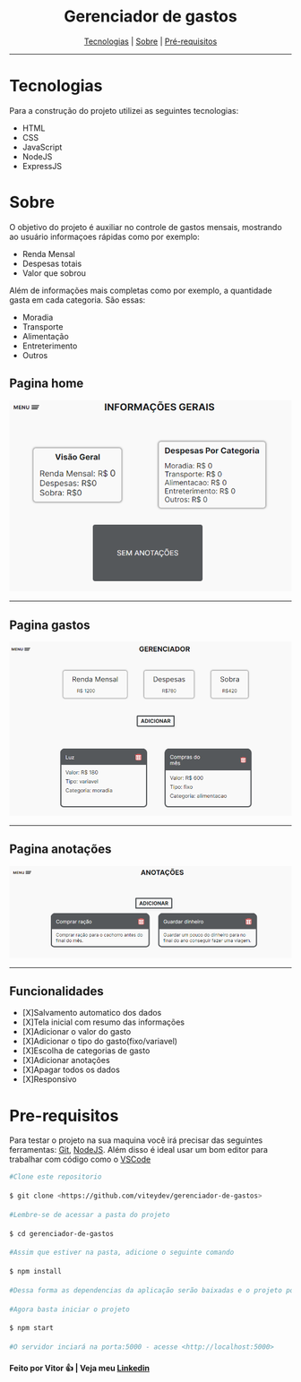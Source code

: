 <h1 align='center'>Gerenciador de gastos </h1>
<p align='center'>
  <a href="#tecnologias">Tecnologias</a> |
  <a href="#sobre">Sobre</a> |
  <a href="#pre-requisitos">Pré-requisitos</a> 
</p>
<hr>

# Tecnologias
Para a construção do projeto utilizei as seguintes tecnologias:
  <ul> 
    <li>HTML</li>
    <li>CSS</li>
    <li>JavaScript</li>
    <li>NodeJS</li>
    <li>ExpressJS</li>
  </ul>

# Sobre
<p>  O objetivo do projeto é auxiliar no controle de gastos mensais, mostrando ao usuário informaçoes rápidas como por exemplo:</p>
  <ul>  
    <li>Renda Mensal</li>
    <li>Despesas totais</li>
    <li>Valor que sobrou</li>
  </ul>

<p> Além de informações mais completas como por exemplo, a quantidade gasta em cada categoria. São essas:</p>
  <ul>  
    <li>Moradia</li>
    <li>Transporte</li>
    <li>Alimentação</li>
    <li>Entreterimento</li>
    <li>Outros</li>
  </ul>

## Pagina home
<img src='./github/home.PNG'/>
<hr/>

## Pagina gastos
<img src='./github/gastos.png'/>
<hr/>

## Pagina anotações
<img src='./github/anotacoes.png'/>
<hr/>

## Funcionalidades

  - [X]Salvamento automatico dos dados
  - [X]Tela inicial com resumo das informações
  - [X]Adicionar o valor do gasto
  - [X]Adicionar o tipo do gasto(fixo/variavel)
  - [X]Escolha de categorias de gasto
  - [X]Adicionar anotações
  - [X]Apagar todos os dados
  - [X]Responsivo

## 

# Pre-requisitos

Para testar o projeto na sua maquina você irá precisar das seguintes ferramentas:
[Git](https://git-scm.com/), [NodeJS](https://nodejs.org/en/). Além disso é ideal usar um bom editor para trabalhar com código como o [VSCode](https://code.visualstudio.com/)

```bash
#Clone este repositorio

$ git clone <https://github.com/viteydev/gerenciador-de-gastos>

#Lembre-se de acessar a pasta do projeto

$ cd gerenciador-de-gastos

#Assim que estiver na pasta, adicione o seguinte comando

$ npm install

#Dessa forma as dependencias da aplicação serão baixadas e o projeto podera funcionar corretamente.

#Agora basta iniciar o projeto

$ npm start

#O servidor inciará na porta:5000 - acesse <http://localhost:5000>
```

#### Feito por Vitor 👍 | Veja meu [Linkedin](https://www.linkedin.com/in/vitor-lemos-1a61b3238/)
